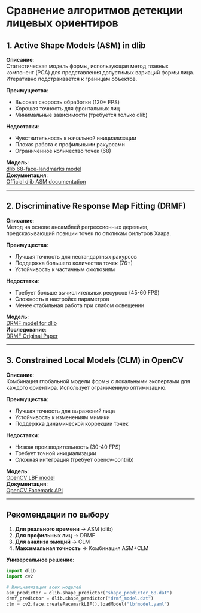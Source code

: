 # Сравнение алгоритмов детекции лицевых ориентиров

## 1. Active Shape Models (ASM) in dlib
**Описание**:  
Статистическая модель формы, использующая метод главных компонент (PCA) для представления допустимых вариаций формы лица. Итеративно подстраивается к границам объектов.

**Преимущества**:
- Высокая скорость обработки (120+ FPS)
- Хорошая точность для фронтальных лиц
- Минимальные зависимости (требуется только dlib)

**Недостатки**:
- Чувствительность к начальной инициализации
- Плохая работа с профильными ракурсами
- Ограниченное количество точек (68)

**Модель**:  
[dlib 68-face-landmarks model](http://dlib.net/files/shape_predictor_68_face_landmarks.dat.bz2)  
**Документация**:  
[Official dlib ASM documentation](http://dlib.net/face_landmark_detection_ex.cpp.html)

---

## 2. Discriminative Response Map Fitting (DRMF)
**Описание**:  
Метод на основе ансамблей регрессионных деревьев, предсказывающий позиции точек по откликам фильтров Хаара.

**Преимущества**:
- Лучшая точность для нестандартных ракурсов
- Поддержка большего количества точек (76+)
- Устойчивость к частичным окклюзиям

**Недостатки**:
- Требует больше вычислительных ресурсов (45-60 FPS)
- Сложность в настройке параметров
- Менее стабильная работа при слабом освещении

**Модель**:  
[DRMF model for dlib](https://github.com/tzutalin/dlib-android/raw/master/data/shape_predictor_68_face_landmarks.dat)  
**Исследование**:  
[DRMF Original Paper](https://ieeexplore.ieee.org/document/6130296)

---

## 3. Constrained Local Models (CLM) in OpenCV
**Описание**:  
Комбинация глобальной модели формы с локальными экспертами для каждого ориентира. Использует ограниченную оптимизацию.

**Преимущества**:
- Лучшая точность для выражений лица
- Устойчивость к изменениям мимики
- Поддержка динамической коррекции точек

**Недостатки**:
- Низкая производительность (30-40 FPS)
- Требует точной инициализации
- Сложная интеграция (требует opencv-contrib)

**Модель**:  
[OpenCV LBF model](https://github.com/kurnianggoro/GSOC2017/raw/master/data/lbfmodel.yaml)  
**Документация**:  
[OpenCV Facemark API](https://docs.opencv.org/4.x/dc/de0/classcv_1_1face_1_1FacemarkLBF.html)

---

## Рекомендации по выбору

1. **Для реального времени** → ASM (dlib)
2. **Для профильных лиц** → DRMF 
3. **Для анализа эмоций** → CLM
4. **Максимальная точность** → Комбинация ASM+CLM

**Универсальное решение**:
```python
import dlib
import cv2

# Инициализация всех моделей
asm_predictor = dlib.shape_predictor("shape_predictor_68.dat")
drmf_predictor = dlib.shape_predictor("drmf_model.dat") 
clm = cv2.face.createFacemarkLBF().loadModel("lbfmodel.yaml")